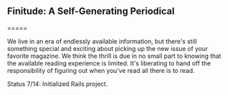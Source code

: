 ## Finitude: A Self-Generating Periodical
=====

We live in an era of endlessly available information, but there's still something special and exciting about picking up the new issue of your favorite magazine. We think the thrill is due in no small part to knowing that the available reading experience is limited. It's liberating to hand off the responsibility of figuring out when you've read all there is to read.

Status 7/14:
Initialized Rails project.
